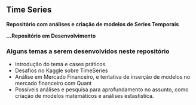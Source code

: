 ## Time Series

__Repositório com análises e criação de modelos de Series Temporais__

__...Repositório em Desenvolvimento__

### Alguns temas a serem desenvolvidos neste repositório

- Introdução do tema e cases práticos.
- Desafios no Kaggle sobre TimeSeries
- Análise em Mercado Financeiro, e tentativa de inserção de modelos no mercado financeiro com Quant
- Possíveis análises e pesquisa para aprofundamento no assunto, como criação de modelos matemáticos e análises estastistica.
